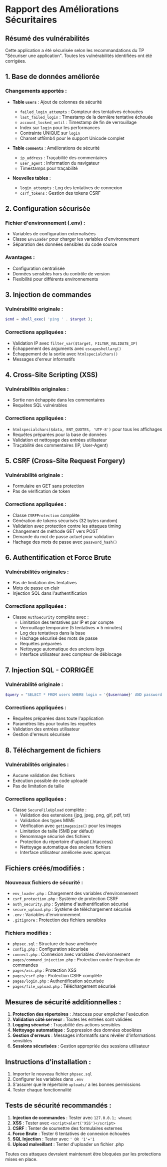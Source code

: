 # Rapport des Améliorations Sécuritaires

## Résumé des vulnérabilités 

Cette application a été sécurisée selon les recommandations du TP "Sécuriser une application". Toutes les vulnérabilités identifiées ont été corrigées.

## 1. Base de données améliorée

### Changements apportés :
- **Table `users`** : Ajout de colonnes de sécurité
  - `failed_login_attempts` : Compteur des tentatives échouées
  - `last_failed_login` : Timestamp de la dernière tentative échouée
  - `account_locked_until` : Timestamp de fin de verrouillage
  - Index sur `login` pour les performances
  - Contrainte UNIQUE sur `login`
  - Charset utf8mb4 pour le support Unicode complet

- **Table `comments`** : Améliorations de sécurité
  - `ip_address` : Traçabilité des commentaires
  - `user_agent` : Information du navigateur
  - Timestamps pour traçabilité

- **Nouvelles tables** :
  - `login_attempts` : Log des tentatives de connexion
  - `csrf_tokens` : Gestion des tokens CSRF

## 2. Configuration sécurisée

### Fichier d'environnement (.env) :
- Variables de configuration externalisées
- Classe `EnvLoader` pour charger les variables d'environnement
- Séparation des données sensibles du code source

### Avantages :
- Configuration centralisée
- Données sensibles hors du contrôle de version
- Flexibilité pour différents environnements

## 3. Injection de commandes 

### Vulnérabilité originale :
```php
$cmd = shell_exec( 'ping ' . $target );
```

### Corrections appliquées :
- Validation IP avec `filter_var($target, FILTER_VALIDATE_IP)`
- Échappement des arguments avec `escapeshellarg()`
- Échappement de la sortie avec `htmlspecialchars()`
- Messages d'erreur informatifs

## 4. Cross-Site Scripting (XSS) 

### Vulnérabilités originales :
- Sortie non échappée dans les commentaires
- Requêtes SQL vulnérables

### Corrections appliquées :
- `htmlspecialchars($data, ENT_QUOTES, 'UTF-8')` pour tous les affichages
- Requêtes préparées pour la base de données
- Validation et nettoyage des entrées utilisateur
- Traçabilité des commentaires (IP, User-Agent)

## 5. CSRF (Cross-Site Request Forgery) 

### Vulnérabilité originale :
- Formulaire en GET sans protection
- Pas de vérification de token

### Corrections appliquées :
- Classe `CSRFProtection` complète
- Génération de tokens sécurisés (32 bytes random)
- Validation avec protection contre les attaques timing
- Changement de méthode GET vers POST
- Demande du mot de passe actuel pour validation
- Hachage des mots de passe avec `password_hash()`

## 6. Authentification et Force Brute 

### Vulnérabilités originales :
- Pas de limitation des tentatives
- Mots de passe en clair
- Injection SQL dans l'authentification

### Corrections appliquées :
- Classe `AuthSecurity` complète avec :
  - Limitation des tentatives par IP et par compte
  - Verrouillage temporaire (5 tentatives = 5 minutes)
  - Log des tentatives dans la base
  - Hachage sécurisé des mots de passe
  - Requêtes préparées
  - Nettoyage automatique des anciens logs
  - Interface utilisateur avec compteur de déblocage

## 7. Injection SQL - CORRIGÉE

### Vulnérabilité originale :
```php
$query = "SELECT * FROM users WHERE login = '{$username}' AND password = '{$password}';";
```

### Corrections appliquées :
- Requêtes préparées dans toute l'application
- Paramètres liés pour toutes les requêtes
- Validation des entrées utilisateur
- Gestion d'erreurs sécurisée

## 8. Téléchargement de fichiers 

### Vulnérabilités originales :
- Aucune validation des fichiers
- Exécution possible de code uploadé
- Pas de limitation de taille

### Corrections appliquées :
- Classe `SecureFileUpload` complète :
  - Validation des extensions (jpg, jpeg, png, gif, pdf, txt)
  - Validation des types MIME
  - Vérification avec `getimagesize()` pour les images
  - Limitation de taille (5MB par défaut)
  - Renommage sécurisé des fichiers
  - Protection du répertoire d'upload (.htaccess)
  - Nettoyage automatique des anciens fichiers
  - Interface utilisateur améliorée avec aperçus

## Fichiers créés/modifiés :

### Nouveaux fichiers de sécurité :
- `env_loader.php` : Chargement des variables d'environnement
- `csrf_protection.php` : Système de protection CSRF
- `auth_security.php` : Système d'authentification sécurisé
- `secure_upload.php` : Système de téléchargement sécurisé
- `.env` : Variables d'environnement
- `.gitignore` : Protection des fichiers sensibles

### Fichiers modifiés :
- `phpsec.sql` : Structure de base améliorée
- `config.php` : Configuration sécurisée
- `connect.php` : Connexion avec variables d'environnement
- `pages/command_injection.php` : Protection contre l'injection de commandes
- `pages/xss.php` : Protection XSS
- `pages/csrf.php` : Protection CSRF complète
- `pages/login.php` : Authentification sécurisée
- `pages/file_upload.php` : Téléchargement sécurisé

## Mesures de sécurité additionnelles :

1. **Protection des répertoires** : .htaccess pour empêcher l'exécution
2. **Validation côté serveur** : Toutes les entrées sont validées
3. **Logging sécurisé** : Traçabilité des actions sensibles
4. **Nettoyage automatique** : Suppression des données obsolètes
5. **Gestion d'erreurs** : Messages informatifs sans révéler d'informations sensibles
6. **Sessions sécurisées** : Gestion appropriée des sessions utilisateur

## Instructions d'installation :

1. Importer le nouveau fichier `phpsec.sql`
2. Configurer les variables dans `.env`
3. S'assurer que le répertoire `uploads/` a les bonnes permissions
4. Tester chaque fonctionnalité

## Tests de sécurité recommandés :

1. **Injection de commandes** : Tester avec `127.0.0.1; whoami`
2. **XSS** : Tester avec `<script>alert('XSS')</script>`
3. **CSRF** : Tenter de soumettre des formulaires externes
4. **Force Brute** : Tester 6 tentatives de connexion échouées
5. **SQL Injection** : Tester avec `' OR '1'='1`
6. **Upload malveillant** : Tenter d'uploader un fichier .php

Toutes ces attaques devraient maintenant être bloquées par les protections mises en place.
